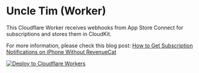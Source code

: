 # Uncle Tim (Worker)

This Cloudflare Worker receives webhooks from App Store Connect for subscriptions and stores them in CloudKit.

For more information, please check this blog post: [How to Get Subscription Notifications on iPhone Without RevenueCat](https://mertbulan.com/programming/how-to-get-subscription-notifications-on-iphone-without-revenuecat)

[![Deploy to Cloudflare Workers](https://deploy.workers.cloudflare.com/button)](https://deploy.workers.cloudflare.com/?url=https://github.com/mertbulan/uncle-tim)
